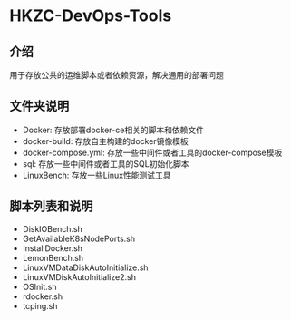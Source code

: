 # HKZC-DevOps-Tools

## 介绍

用于存放公共的运维脚本或者依赖资源，解决通用的部署问题

## 文件夹说明

* Docker: 存放部署docker-ce相关的脚本和依赖文件
* docker-build: 存放自主构建的docker镜像模板
* docker-compose.yml: 存放一些中间件或者工具的docker-compose模板
* sql: 存放一些中间件或者工具的SQL初始化脚本
* LinuxBench: 存放一些Linux性能测试工具

## 脚本列表和说明

* DiskIOBench.sh
* GetAvailableK8sNodePorts.sh
* InstallDocker.sh
* LemonBench.sh
* LinuxVMDataDiskAutoInitialize.sh
* LinuxVMDiskAutoInitialize2.sh
* OSInit.sh
* rdocker.sh
* tcping.sh
